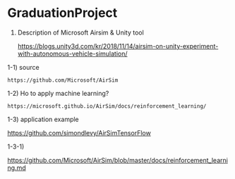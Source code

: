 # GraduationProject


1. Description of Microsoft Airsim & Unity tool 

    https://blogs.unity3d.com/kr/2018/11/14/airsim-on-unity-experiment-with-autonomous-vehicle-simulation/
    
  1-1) source
  
    https://github.com/Microsoft/AirSim

  1-2) Ho to apply machine learning?
  
    https://microsoft.github.io/AirSim/docs/reinforcement_learning/

  1-3) application example
  
  https://github.com/simondlevy/AirSimTensorFlow

  1-3-1) 
  
  https://github.com/Microsoft/AirSim/blob/master/docs/reinforcement_learning.md
